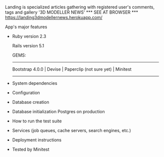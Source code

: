 Landing is specialized articles gathering with registered user's comments, tags and gallery
'3D MODELLER NEWS'
*** SEE AT BROWSER ***
https://landing3dmodellernews.herokuapp.com/

App's major features

* Ruby version 2.3

  Rails version 5.1

  GEMS: 
  ______________________

  Bootstrap 4.0.0 |
  Devise |
  Paperclip (not sure yet) |
  Minitest
  ______________________
  

* System dependencies

* Configuration

* Database creation

* Database initialization
Postgres on production

* How to run the test suite

* Services (job queues, cache servers, search engines, etc.)

* Deployment instructions

* Tested by Minitest

